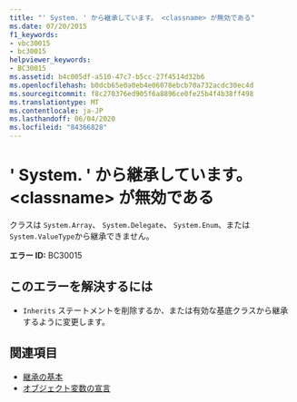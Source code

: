 ```yaml
---
title: "' System. ' から継承しています。 <classname> が無効である"
ms.date: 07/20/2015
f1_keywords:
- vbc30015
- bc30015
helpviewer_keywords:
- BC30015
ms.assetid: b4c005df-a510-47c7-b5cc-27f4514d32b6
ms.openlocfilehash: b0dcb65e0a0eb4e06078ebcb70a732acdc30ec4d
ms.sourcegitcommit: f8c270376ed905f6a8896ce0fe25b4f4b38ff498
ms.translationtype: MT
ms.contentlocale: ja-JP
ms.lasthandoff: 06/04/2020
ms.locfileid: "84366828"
---
```

# <a name="inheriting-from-systemclassname-is-not-valid"></a>' System. ' から継承しています。 \<classname> が無効である
クラスは `System.Array`、 `System.Delegate`、 `System.Enum`、または `System.ValueType`から継承できません。  
  
 **エラー ID:** BC30015  
  
## <a name="to-correct-this-error"></a>このエラーを解決するには  
  
- `Inherits` ステートメントを削除するか、または有効な基底クラスから継承するように変更します。  
  
## <a name="see-also"></a>関連項目

- [継承の基本](../programming-guide/language-features/objects-and-classes/inheritance-basics.md)
- [オブジェクト変数の宣言](../programming-guide/language-features/variables/object-variable-declaration.md)
